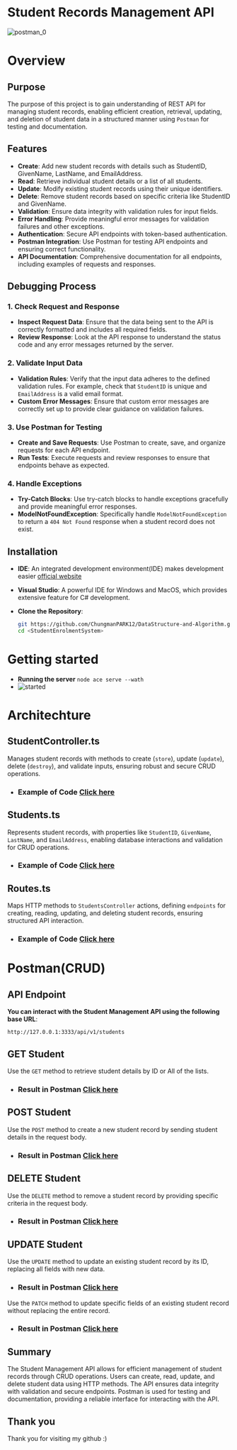  
 # Student Records Management API

![postman_0](https://github.com/user-attachments/assets/eda9fc36-102b-4ee4-a5d9-3871f6069810)

# Overview

<h2>Purpose</h2>

The purpose of this project is to gain understanding of REST API for managing student records, enabling efficient creation, retrieval, updating, and deletion of student data in a structured manner using `Postman` for testing and documentation.


<h2>Features</h2>

- **Create**: Add new student records with details such as StudentID, GivenName, LastName, and EmailAddress.
- **Read**: Retrieve individual student details or a list of all students.
- **Update**: Modify existing student records using their unique identifiers.
- **Delete**: Remove student records based on specific criteria like StudentID and GivenName.
- **Validation**: Ensure data integrity with validation rules for input fields.
- **Error Handling**: Provide meaningful error messages for validation failures and other exceptions.
- **Authentication**: Secure API endpoints with token-based authentication.
- **Postman Integration**: Use Postman for testing API endpoints and ensuring correct functionality.
- **API Documentation**: Comprehensive documentation for all endpoints, including examples of requests and responses.



<h2>Debugging Process</h2>

### 1. Check Request and Response

- **Inspect Request Data**: Ensure that the data being sent to the API is correctly formatted and includes all required fields.
- **Review Response**: Look at the API response to understand the status code and any error messages returned by the server.

### 2. Validate Input Data

- **Validation Rules**: Verify that the input data adheres to the defined validation rules. For example, check that `StudentID` is unique and `EmailAddress` is a valid email format.
- **Custom Error Messages**: Ensure that custom error messages are correctly set up to provide clear guidance on validation failures.

### 3. Use Postman for Testing

- **Create and Save Requests**: Use Postman to create, save, and organize requests for each API endpoint.
- **Run Tests**: Execute requests and review responses to ensure that endpoints behave as expected.

### 4. Handle Exceptions

- **Try-Catch Blocks**: Use try-catch blocks to handle exceptions gracefully and provide meaningful error responses.
- **ModelNotFoundException**: Specifically handle `ModelNotFoundException` to return a `404 Not Found` response when a student record does not exist.

<h2>Installation</h2>

- **IDE**: An integrated development environment(IDE) makes development easier [official website](https://visualstudio.microsoft.com/)
- **Visual Studio**: A powerful IDE for Windows and MacOS, which provides extensive feature for C# development. 

- **Clone the Repository**:
   ```bash
   git https://github.com/ChungmanPARK12/DataStructure-and-Algorithm.git
   cd <StudentEnrolmentSystem>
  

# Getting started
- **Running the server**
`node ace serve --wath`
- ![started](https://github.com/user-attachments/assets/31c1bf47-3c10-4252-956b-7fe64884397d)

# Architechture
<h2>StudentController.ts</h2>

Manages student records with methods to create (`store`), update (`update`), delete (`destroy`), and validate inputs, ensuring robust and secure CRUD operations.

* ### Example of Code [Click here](https://github.com/ChungmanPARK12/BinarySearch.git)

<h2>Students.ts</h2>

Represents student records, with properties like `StudentID`, `GivenName`, `LastName`, and `EmailAddress`, enabling database interactions and validation for CRUD operations.

* ### Example of Code [Click here](https://github.com/ChungmanPARK12/BinarySearch.git)

<h2>Routes.ts</h2>

Maps HTTP methods to `StudentsController` actions, defining `endpoints` for creating, reading, updating, and deleting student records, ensuring structured API interaction.

* ### Example of Code [Click here](https://github.com/ChungmanPARK12/BinarySearch.git)

# Postman(CRUD)

<h2>API Endpoint</h2>

**You can interact with the Student Management API using the following base URL**:

 ```http://127.0.0.1:3333/api/v1/students```
 
<h2>GET Student</h2>
 
Use the `GET` method to retrieve student details by ID or All of the lists.

* ### Result in Postman [Click here](https://github.com/ChungmanPARK12/BinarySearch.git)

<h2>POST Student</h2>
 
Use the `POST` method to create a new student record by sending student details in the request body.

* ### Result in Postman [Click here](https://github.com/ChungmanPARK12/BinarySearch.git)

<h2>DELETE Student</h2>
 
Use the `DELETE` method to remove a student record by providing specific criteria in the request body.

* ### Result in Postman [Click here](https://github.com/ChungmanPARK12/BinarySearch.git)

<h2>UPDATE Student</h2>

Use the `UPDATE` method to update an existing student record by its ID, replacing all fields with new data.


* ### Result in Postman [Click here](https://github.com/ChungmanPARK12/BinarySearch.git)

Use the `PATCH` method to update specific fields of an existing student record without replacing the entire record.

* ### Result in Postman [Click here](https://github.com/ChungmanPARK12/BinarySearch.git)

## Summary

The Student Management API allows for efficient management of student records through CRUD operations. Users can create, read, update, and delete student data using HTTP methods. The API ensures data integrity with validation and secure endpoints. Postman is used for testing and documentation, providing a reliable interface for interacting with the API.

## Thank you
Thank you for visiting my github :)

 
